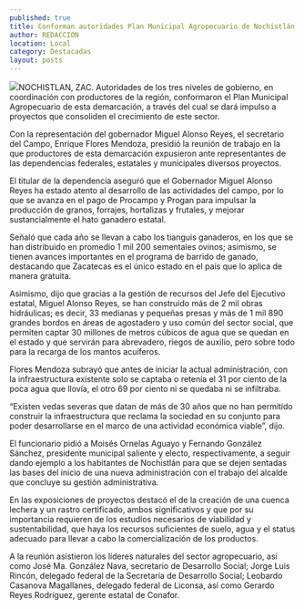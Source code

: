 ```yaml
---
published: true
title: Conforman autoridades Plan Municipal Agropecuario de Nochistlán
author: REDACCION
location: Local
category: Destacadas
layout: posts
---
```


![](http://i.imgur.com/MhxnmsXm.jpg)NOCHISTLAN, ZAC. Autoridades de los tres niveles de gobierno, en coordinación con productores de la región, conformaron el Plan Municipal Agropecuario de esta demarcación, a través del cual se dará impulso a proyectos que consoliden el crecimiento de este sector.

Con la representación del gobernador Miguel Alonso Reyes, el secretario del Campo, Enrique Flores Mendoza, presidió la reunión de trabajo en la que productores de esta demarcación expusieron ante representantes de las dependencias federales, estatales y municipales diversos proyectos.

El titular de la dependencia aseguró que el Gobernador Miguel Alonso Reyes ha estado atento al desarrollo de las actividades del campo, por lo que se avanza en el pago de Procampo y  Progan para impulsar la producción de granos, forrajes, hortalizas y frutales, y mejorar sustancialmente el hato ganadero estatal.

Señaló que cada año se llevan a cabo los tianguis ganaderos, en los que se han distribuido en promedio 1 mil 200 sementales ovinos; asimismo, se tienen avances importantes en el programa de barrido de ganado, destacando que Zacatecas es el único estado en el país que lo aplica de manera gratuita.

Asimismo, dijo que gracias a la gestión de recursos del Jefe del Ejecutivo estatal, Miguel Alonso Reyes, se han construido más de 2 mil obras hidráulicas; es decir, 33 medianas y pequeñas presas y más de 1 mil 890 grandes bordos en áreas de agostadero y uso común del sector social, que permiten captar 30 millones de metros cúbicos de agua que se quedan en el estado y que servirán para abrevadero, riegos de auxilio, pero sobre todo para la recarga de los mantos acuíferos.

Flores Mendoza subrayó que antes de iniciar la actual administración, con la infraestructura existente solo se captaba o retenía el 31 por ciento de la poca agua que llovía, el otro 69 por ciento ni se quedaba ni se infiltraba.

“Existen vedas severas que datan de más de 30 años que no han permitido construir la infraestructura que reclama la sociedad en su conjunto para poder desarrollarse en el marco de una actividad económica viable”, dijo.

El funcionario pidió a Moisés Ornelas Aguayo y Fernando González Sánchez, presidente municipal saliente y electo, respectivamente, a seguir dando ejemplo a los habitantes de Nochistlán para que se dejen sentadas las bases del inicio de una nueva administración con el trabajo del alcalde que concluye su gestión administrativa.

En las exposiciones de proyectos destacó el de la creación de una cuenca lechera y un rastro certificado, ambos significativos y que por su importancia requieren de los estudios necesarios de viabilidad y sustentabilidad, que haya los recursos suficientes de suelo, agua y el status adecuado para llevar a cabo la comercialización de los productos.

A la reunión asistieron los líderes naturales del sector agropecuario, así como José Ma. González Nava, secretario de Desarrollo Social; Jorge Luis Rincón, delegado federal de la Secretaría de Desarrollo Social; Leobardo Casanova Magallanes, delegado federal de Liconsa, así como Gerardo Reyes Rodríguez, gerente estatal de Conafor.
